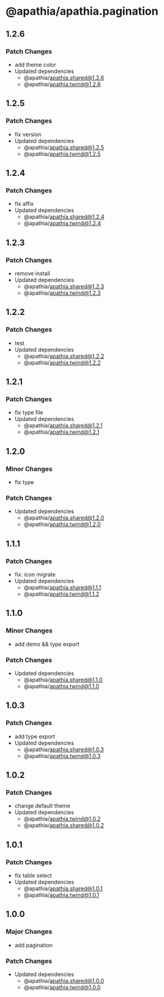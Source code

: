 # @apathia/apathia.pagination

## 1.2.6

### Patch Changes

- add theme color
- Updated dependencies
  - @apathia/apathia.shared@1.2.6
  - @apathia/apathia.twind@1.2.6

## 1.2.5

### Patch Changes

- fix version
- Updated dependencies
  - @apathia/apathia.shared@1.2.5
  - @apathia/apathia.twind@1.2.5

## 1.2.4

### Patch Changes

- fix affix
- Updated dependencies
  - @apathia/apathia.shared@1.2.4
  - @apathia/apathia.twind@1.2.4

## 1.2.3

### Patch Changes

- remove install
- Updated dependencies
  - @apathia/apathia.shared@1.2.3
  - @apathia/apathia.twind@1.2.3

## 1.2.2

### Patch Changes

- test
- Updated dependencies
  - @apathia/apathia.shared@1.2.2
  - @apathia/apathia.twind@1.2.2

## 1.2.1

### Patch Changes

- fix type file
- Updated dependencies
  - @apathia/apathia.shared@1.2.1
  - @apathia/apathia.twind@1.2.1

## 1.2.0

### Minor Changes

- fix type

### Patch Changes

- Updated dependencies
  - @apathia/apathia.shared@1.2.0
  - @apathia/apathia.twind@1.2.0

## 1.1.1

### Patch Changes

- fix: icon migrate
- Updated dependencies
  - @apathia/apathia.shared@1.1.1
  - @apathia/apathia.twind@1.1.2

## 1.1.0

### Minor Changes

- add demo && type export

### Patch Changes

- Updated dependencies
  - @apathia/apathia.shared@1.1.0
  - @apathia/apathia.twind@1.1.0

## 1.0.3

### Patch Changes

- add type export
- Updated dependencies
  - @apathia/apathia.shared@1.0.3
  - @apathia/apathia.twind@1.0.3

## 1.0.2

### Patch Changes

- change default theme
- Updated dependencies
  - @apathia/apathia.twind@1.0.2
  - @apathia/apathia.shared@1.0.2

## 1.0.1

### Patch Changes

- fix table select
- Updated dependencies
  - @apathia/apathia.shared@1.0.1
  - @apathia/apathia.twind@1.0.1

## 1.0.0

### Major Changes

- add pagination

### Patch Changes

- Updated dependencies
  - @apathia/apathia.shared@1.0.0
  - @apathia/apathia.twind@1.0.0
